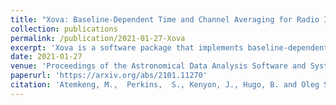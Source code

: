 ```yaml
---
title: "Xova: Baseline-Dependent Time and Channel Averaging for Radio Interferometry"
collection: publications
permalink: /publication/2021-01-27-Xova
excerpt: 'Xova is a software package that implements baseline-dependent time and channel averaging on Measurement Set data. The uv-samples along a baseline track are aggregated into a bin until a specified decorrelation tolerance is exceeded. The degree of decorrelation in the bin correspondingly determines the amount of channel and timeslot averaging that is suitable for samples in the bin. This necessarily implies that the number of channels and timeslots varies per bin and the output data loses the rectilinear input shape of the input data.'
date: 2021-01-27
venue: 'Proceedings of the Astronomical Data Analysis Software and Systems (ADASS) conference'
paperurl: 'https://arxiv.org/abs/2101.11270'
citation: 'Atemkeng, M.,  Perkins,  S., Kenyon, J., Hugo, B. and Oleg Smirnov (2021). &quot;Xova: Baseline-Dependent Time and Channel Averaging for Radio Interferometry.&quot; <i>Proceedings of the Astronomical Data Analysis Software and Systems (ADASS) conference</i>.'
---
```




